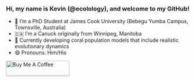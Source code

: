 ### Hi, my name is Kevin (@ecolology), and welcome to my GitHub!


- :kangaroo: I’m a PhD Student at James Cook University (Bebegu Yumba Campus, Townsville, Australia)
- :canada: I’m a Canuck originally from Winnipeg, Manitoba 
- :tropical_fish: Currently developing coral population models that include realistic evolutionary dynamics
- 😄 Pronouns: Him/His

<a href="https://www.buymeacoffee.com/ecolology" target="_blank"><img src="https://www.buymeacoffee.com/assets/img/custom_images/orange_img.png" alt="Buy Me A Coffee" style="height: 41px !important;width: 174px !important;box-shadow: 0px 3px 2px 0px rgba(190, 190, 190, 0.5) !important;-webkit-box-shadow: 0px 3px 2px 0px rgba(190, 190, 190, 0.5) !important;" ></a>


